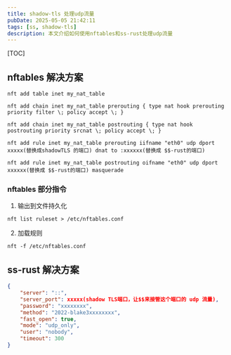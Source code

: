 ```yaml
---
title: shadow-tls 处理udp流量
pubDate: 2025-05-05 21:42:11
tags: [ss, shadow-tls]
description: 本文介绍如何使用nftables和ss-rust处理udp流量
---
```


[TOC]

## nftables 解决方案

```shell
nft add table inet my_nat_table

nft add chain inet my_nat_table prerouting { type nat hook prerouting priority filter \; policy accept \; }

nft add chain inet my_nat_table postrouting { type nat hook postrouting priority srcnat \; policy accept \; }

nft add rule inet my_nat_table prerouting iifname "eth0" udp dport xxxxx(替换成shadowTLS 的端口) dnat to :xxxxxx(替换成 $$-rust的端口)

nft add rule inet my_nat_table postrouting oifname "eth0" udp dport xxxxxx(替换成 $$-rust的端口) masquerade
```

### nftables 部分指令

1. 输出到文件持久化

```shell
nft list ruleset > /etc/nftables.conf
```

2. 加载规则

```shell
nft -f /etc/nftables.conf
```

## ss-rust 解决方案

```json
{
    "server": "::",
    "server_port": xxxxx(shadow TLS端口，让$$来接管这个端口的 udp 流量),
    "password": "xxxxxxxx",
    "method": "2022-blake3xxxxxxxx",
    "fast_open": true,
    "mode": "udp_only",
    "user": "nobody",
    "timeout": 300
}
```
